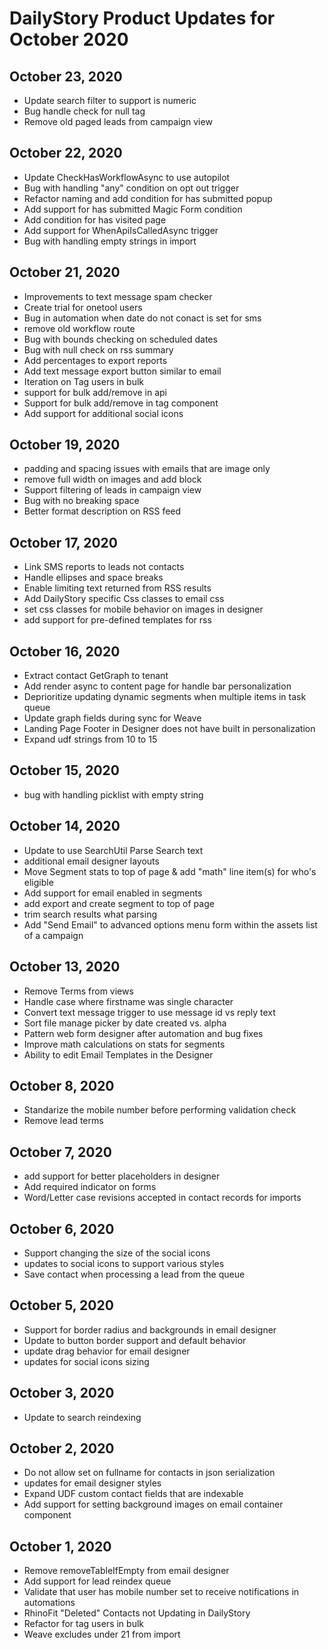 # DailyStory Product Updates for October 2020
## October 23, 2020
* Update search filter to support is numeric
* Bug handle check for null tag
* Remove old paged leads from campaign view

## October 22, 2020
* Update CheckHasWorkflowAsync to use autopilot
* Bug with handling "any" condition on opt out trigger
* Refactor naming and add condition for has submitted popup
* Add support for has submitted Magic Form condition
* Add condition for has visited page
* Add support for WhenApiIsCalledAsync trigger
* Bug with handling empty strings in import

## October 21, 2020
* Improvements to text message spam checker
* Create trial for onetool users
* Bug in automation when date do not conact is set for sms
* remove old workflow route
* Bug with bounds checking on scheduled dates
* Bug with null check on rss summary
* Add percentages to export reports
* Add text message export button similar to email
* Iteration on Tag users in bulk
* support for bulk add/remove in api
* Support for bulk add/remove in tag component
* Add support for additional social icons

## October 19, 2020
* padding and spacing issues with emails that are image only
* remove full width on images and add block
* Support filtering of leads in campaign view
* Bug with no breaking space
* Better format description on RSS feed

## October 17, 2020
* Link SMS reports to leads not contacts
* Handle ellipses and space breaks
* Enable limiting text returned from RSS results
* Add DailyStory specific Css classes to email css
* set css classes for mobile behavior on images in designer
* add support for pre-defined templates for rss

## October 16, 2020
* Extract contact GetGraph to tenant
* Add render async to content page for handle bar personalization
* Deprioritize updating dynamic segments when multiple items in task queue
* Update graph fields during sync for Weave
* Landing Page Footer in Designer does not have built in personalization
* Expand udf strings from 10 to 15

## October 15, 2020
* bug with handling picklist with empty string

## October 14, 2020
* Update to use SearchUtil Parse Search text
* additional email designer layouts
* Move Segment stats to top of page & add "math" line item(s) for who's eligible
* Add support for email enabled in segments
* add export and create segment to top of page
* trim search results what parsing
* Add "Send Email" to advanced options menu form within the assets list of a campaign

## October 13, 2020
* Remove Terms from views
* Handle case where firstname was single character
* Convert text message trigger to use message id vs reply text
* Sort file manage picker by date created vs. alpha
* Pattern web form designer after automation and bug fixes
* Improve math calculations on stats for segments
* Ability to edit Email Templates in the Designer

## October 8, 2020
* Standarize the mobile number before performing validation check
* Remove lead terms

## October 7, 2020
* add support for better placeholders in designer
* Add required indicator on forms
* Word/Letter case revisions accepted in contact records for imports

## October 6, 2020
* Support changing the size of the social icons
* updates to social icons to support various styles
* Save contact when processing a lead from the queue

## October 5, 2020
* Support for border radius and backgrounds in email designer
* Update to button border support and default behavior
* update drag behavior for email designer
* updates for social icons sizing

## October 3, 2020
* Update to search reindexing

## October 2, 2020
* Do not allow set on fullname for contacts in json serialization
* updates for email designer styles
* Expand UDF custom contact fields that are indexable
* Add support for setting background images on email container component

## October 1, 2020
* Remove removeTableIfEmpty from email designer
* Add support for lead reindex queue
* Validate that user has mobile number set to receive notifications in automations
* RhinoFit "Deleted" Contacts not Updating in DailyStory
* Refactor for tag users in bulk
* Weave excludes under 21 from import
